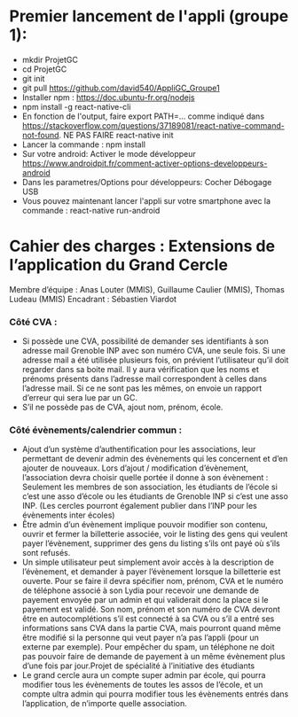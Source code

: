 # Premier lancement de l'appli (groupe 1):

* mkdir ProjetGC
* cd ProjetGC
* git init
* git pull https://github.com/david540/AppliGC_Groupe1
* Installer npm : https://doc.ubuntu-fr.org/nodejs
* npm install -g react-native-cli
* En fonction de l'output, faire export PATH=... comme indiqué dans https://stackoverflow.com/questions/37189081/react-native-command-not-found. NE PAS FAIRE react-native init
* Lancer la commande : npm install
* Sur votre android: Activer le mode développeur https://www.androidpit.fr/comment-activer-options-developpeurs-android
* Dans les parametres/Options pour développeurs: Cocher Débogage USB 
* Vous pouvez maintenant lancer l'appli sur votre smartphone avec la commande : react-native run-android


# Cahier des charges : Extensions de l’application du Grand Cercle
Membre d’équipe : Anas Louter (MMIS), Guillaume Caulier (MMIS), Thomas Ludeau (MMIS)
Encadrant : Sébastien Viardot

### Côté CVA :
- Si possède une CVA, possibilité de demander ses identifiants à son adresse mail
Grenoble INP avec son numéro CVA, une seule fois.
Si une adresse mail a été utilisée plusieurs fois, on prévient l’utilisateur qu’il doit
regarder dans sa boite mail.
Il y aura vérification que les noms et prénoms présents dans l’adresse mail
correspondent à celles dans l’adresse mail. Si ce ne sont pas les mêmes, on envoie un
rapport d’erreur qui sera lue par un GC.
- S’il ne possède pas de CVA, ajout nom, prénom, école.

### Côté évènements/calendrier commun :
- Ajout d’un système d’authentification pour les associations, leur permettant de
devenir admin des évènements qui les concernent et d’en ajouter de nouveaux. Lors
d’ajout / modification d’évènement, l’association devra choisir quelle portée il donne
à son évènement : Seulement les membres de son association, les étudiants de
l’école si c’est une asso d’école ou les étudiants de Grenoble INP si c’est une asso
INP. (Les cercles pourront également publier dans l’INP pour les évènements inter
écoles)
- Être admin d’un évènement implique pouvoir modifier son contenu, ouvrir et fermer
la billetterie associée, voir le listing des gens qui veulent payer l’évènement,
supprimer des gens du listing s’ils ont payé où s’ils sont refusés.
- Un simple utilisateur peut simplement avoir accès à la description de l’évènement, et
demander à payer l’évènement lorsque la billetterie est ouverte. Pour se faire il
devra spécifier nom, prénom, CVA et le numéro de téléphone associé à son Lydia
pour recevoir une demande de payement envoyée par un admin et qui validerait
donc la place si le payement est validé.
Son nom, prénom et son numéro de CVA devront être en autocomplétions s’il est
connecté à sa CVA ou s’il a entré ses informations sans CVA dans la partie CVA, mais
pourront quand même être modifié si la personne qui veut payer n’a pas l’appli
(pour un externe par exemple).
Pour empêcher du spam, un téléphone ne doit pas pouvoir faire de demande de
payement à un même évènement plus d’une fois par jour.Projet de spécialité à l’initiative des étudiants
- Le grand cercle aura un compte super admin par école, qui pourra modifier tous les
évènements de toutes les assos de l’école, et un compte ultra admin qui pourra
modifier tous les évènements entrés dans l’application, de n’importe quelle
association.
